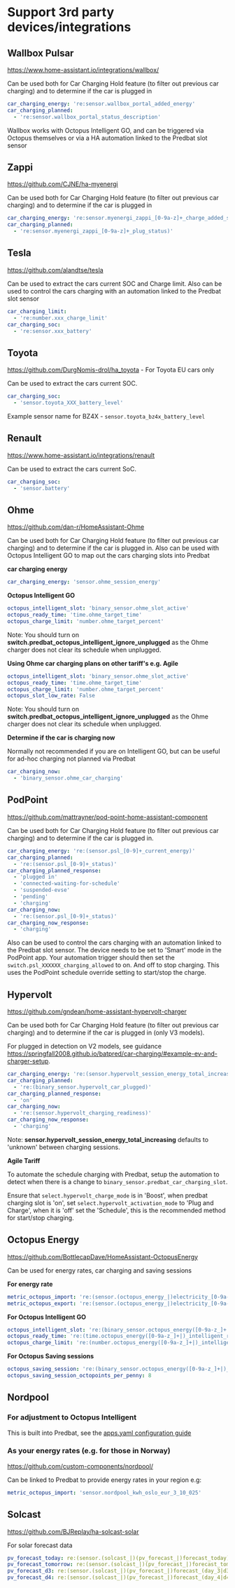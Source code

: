 # Support 3rd party devices/integrations

## Wallbox Pulsar

<https://www.home-assistant.io/integrations/wallbox/>

Can be used both for Car Charging Hold feature (to filter out previous car charging) and to determine if the car is plugged in

```yaml
car_charging_energy: 're:sensor.wallbox_portal_added_energy'
car_charging_planned:
  - 're:sensor.wallbox_portal_status_description'
```

Wallbox works with Octopus Intelligent GO, and can be triggered via Octopus themselves or via a HA automation linked to the Predbat slot sensor

## Zappi

<https://github.com/CJNE/ha-myenergi>

Can be used both for Car Charging Hold feature (to filter out previous car charging) and to determine if the car is plugged in

```yaml
car_charging_energy: 're:sensor.myenergi_zappi_[0-9a-z]+_charge_added_session'
car_charging_planned:
  - 're:sensor.myenergi_zappi_[0-9a-z]+_plug_status)'
```

## Tesla

<https://github.com/alandtse/tesla>

Can be used to extract the cars current SOC and Charge limit. Also can be used to control the cars charging with an automation linked to the Predbat slot sensor

```yaml
car_charging_limit:
  - 're:number.xxx_charge_limit'
car_charging_soc:
  - 're:sensor.xxx_battery'
```

## Toyota

<https://github.com/DurgNomis-drol/ha_toyota> - For Toyota EU cars only

Can be used to extract the cars current SOC.

```yaml
car_charging_soc:
  - 'sensor.toyota_XXX_battery_level'
```

Example sensor name for BZ4X - `sensor.toyota_bz4x_battery_level`

## Renault

<https://www.home-assistant.io/integrations/renault>

Can be used to extract the cars current SoC.

```yaml
car_charging_soc:
  - 'sensor.battery'
```

## Ohme

<https://github.com/dan-r/HomeAssistant-Ohme>

Can be used both for Car Charging Hold feature (to filter out previous car charging) and to determine if the car is plugged in.
Also can be used with Octopus Intelligent GO to map out the cars charging slots into Predbat

**car charging energy**

```yaml
car_charging_energy: 'sensor.ohme_session_energy'
```

**Octopus Intelligent GO**

```yaml
octopus_intelligent_slot: 'binary_sensor.ohme_slot_active'
octopus_ready_time: 'time.ohme_target_time'
octopus_charge_limit: 'number.ohme_target_percent'
```

Note: You should turn on **switch.predbat_octopus_intelligent_ignore_unplugged** as the Ohme charger does not clear its schedule when unplugged.

**Using Ohme car charging plans on other tariff's e.g. Agile**

```yaml
octopus_intelligent_slot: 'binary_sensor.ohme_slot_active'
octopus_ready_time: 'time.ohme_target_time'
octopus_charge_limit: 'number.ohme_target_percent'
octopus_slot_low_rate: False
```

Note: You should turn on **switch.predbat_octopus_intelligent_ignore_unplugged** as the Ohme charger does not clear its schedule when unplugged.

**Determine if the car is charging now**

Normally not recommended if you are on Intelligent GO, but can be useful for ad-hoc charging not planned via Predbat

```yaml
car_charging_now:
  - 'binary_sensor.ohme_car_charging'
```

## PodPoint

<https://github.com/mattrayner/pod-point-home-assistant-component>

Can be used both for Car Charging Hold feature (to filter out previous car charging) and to determine if the car is plugged in.

```yaml
car_charging_energy: 're:(sensor.psl_[0-9]+_current_energy)'
car_charging_planned:
  - 're:(sensor.psl_[0-9]+_status)'
car_charging_planned_response:
  - 'plugged in'
  - 'connected-waiting-for-schedule'
  - 'suspended-evse'
  - 'pending'
  - 'charging'
car_charging_now:
  - 're:(sensor.psl_[0-9]+_status)'
car_charging_now_response:
  - 'charging'
```

Also can be used to control the cars charging with an automation linked to the Predbat slot sensor.
The device needs to be set to 'Smart' mode in the PodPoint app. Your automation trigger should then set the `switch.psl_XXXXXX_charging_allowed` to on. And off to stop charging. This uses the PodPoint schedule override setting to start/stop the charge.

## Hypervolt

<https://github.com/gndean/home-assistant-hypervolt-charger>

Can be used both for Car Charging Hold feature (to filter out previous car charging) and to determine if the car is plugged in (only V3 models).

For plugged in detection on V2 models, see guidance <https://springfall2008.github.io/batpred/car-charging/#example-ev-and-charger-setup>.

```yaml
car_charging_energy: 're:(sensor.hypervolt_session_energy_total_increasing)'
car_charging_planned:
  - 're:(binary_sensor.hypervolt_car_plugged)'
car_charging_planned_response:
  - 'on'
car_charging_now:
  - 're:(sensor.hypervolt_charging_readiness)'
car_charging_now_response:
  - 'charging'
```

Note: **sensor.hypervolt_session_energy_total_increasing** defaults to 'unknown' between charging sessions.

**Agile Tariff**

To automate the schedule charging with Predbat, setup the automation to detect when there is a change to `binary_sensor.predbat_car_charging_slot`.

Ensure that `select.hypervolt_charge_mode` is in 'Boost', when predbat charging slot is 'on', set `select.hypervolt_activation_mode` to 'Plug and Charge', when it is 'off' set the 'Schedule', this is the recommended method for start/stop charging.

## Octopus Energy

<https://github.com/BottlecapDave/HomeAssistant-OctopusEnergy>

Can be used for energy rates, car charging and saving sessions

**For energy rate**

```yaml
metric_octopus_import: 're:(sensor.(octopus_energy_|)electricity_[0-9a-z]+_[0-9a-z]+_current_rate)'
metric_octopus_export: 're:(sensor.(octopus_energy_|)electricity_[0-9a-z]+_[0-9a-z]+_export_current_rate)'
```

**For Octopus Intelligent GO**

```yaml
octopus_intelligent_slot: 're:(binary_sensor.octopus_energy([0-9a-z_]+|)_intelligent_dispatching)'
octopus_ready_time: 're:(time.octopus_energy([0-9a-z_]+|)_intelligent_ready_time)'
octopus_charge_limit: 're:(number.octopus_energy([0-9a-z_]+|)_intelligent_charge_limit)'
```

**For Octopus Saving sessions**

```yaml
octopus_saving_session: 're:(binary_sensor.octopus_energy([0-9a-z_]+|)_saving_session(s|))'
octopus_saving_session_octopoints_per_penny: 8
```

## Nordpool

### For adjustment to Octopus Intelligent

This is built into Predbat, see the [apps.yaml configuration guide](apps-yaml.md)

### As your energy rates (e.g. for those in Norway)

<https://github.com/custom-components/nordpool/>

Can be linked to Predbat to provide energy rates in your region e.g:

```yaml
metric_octopus_import: 'sensor.nordpool_kwh_oslo_eur_3_10_025'
```

## Solcast

<https://github.com/BJReplay/ha-solcast-solar>

For solar forecast data

```yaml
pv_forecast_today: re:(sensor.(solcast_|)(pv_forecast_|)forecast_today)
pv_forecast_tomorrow: re:(sensor.(solcast_|)(pv_forecast_|)forecast_tomorrow)
pv_forecast_d3: re:(sensor.(solcast_|)(pv_forecast_|)forecast_(day_3|d3))
pv_forecast_d4: re:(sensor.(solcast_|)(pv_forecast_|)forecast_(day_4|d4))
```
